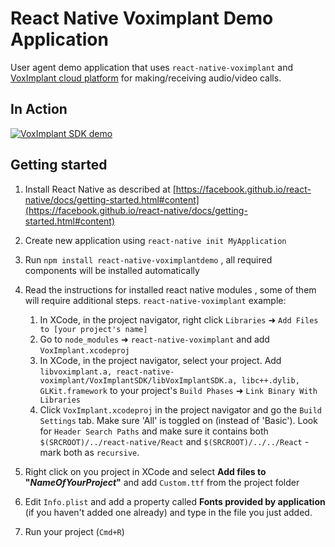# React Native Voximplant Demo Application

User agent demo application that uses `react-native-voximplant` and [VoxImplant cloud platform](http://voximplant.com) for making/receiving audio/video calls.

## In Action
[![VoxImplant SDK demo](http://static.voximplant.com/react-native-voximplant.gif)](http://www.youtube.com/watch?v=k4FJS1Dg5Mw)

## Getting started

1. Install React Native as described at [https://facebook.github.io/react-native/docs/getting-started.html#content](https://facebook.github.io/react-native/docs/getting-started.html#content)
2. Create new application using `react-native init MyApplication`
3. Run `npm install react-native-voximplantdemo` , all required components will be installed automatically
4. Read the instructions for installed react native modules , some of them will require additional steps. `react-native-voximplant` example:

    1. In XCode, in the project navigator, right click `Libraries` ➜ `Add Files to [your project's name]`
    2. Go to `node_modules` ➜ `react-native-voximplant` and add `VoxImplant.xcodeproj`
    3. In XCode, in the project navigator, select your project. Add `libvoximplant.a, react-native-voximplant/VoxImplantSDK/libVoxImplantSDK.a, libc++.dylib, GLKit.framework` to your project's `Build Phases` ➜ `Link Binary With Libraries`
    4. Click `VoxImplant.xcodeproj` in the project navigator and go the `Build Settings` tab. Make sure 'All' is toggled on (instead of 'Basic'). Look for `Header Search Paths` and make sure it contains both `$(SRCROOT)/../react-native/React` and `$(SRCROOT)/../../React` - mark both as `recursive`.

5. Right click on you project in XCode and select **Add files to "_NameOfYourProject_"** and add `Custom.ttf` from the project folder
6. Edit `Info.plist` and add a property called **Fonts provided by application** (if you haven't added one already) and type in the file you just added.
6. Run your project (`Cmd+R`)
